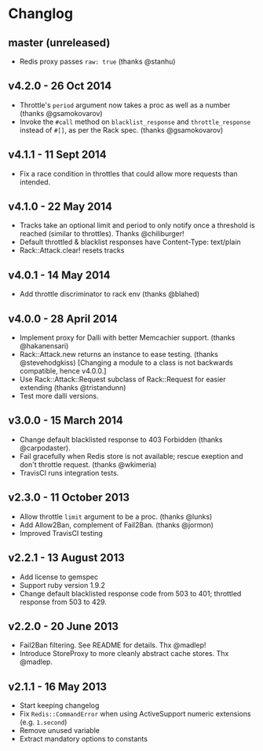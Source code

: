 # Changlog

## master (unreleased)

  - Redis proxy passes `raw: true` (thanks @stanhu)

## v4.2.0 - 26 Oct 2014
 - Throttle's `period` argument now takes a proc as well as a number (thanks @gsamokovarov)
 - Invoke the `#call` method on `blacklist_response` and `throttle_response` instead of `#[]`, as per the Rack spec. (thanks @gsamokovarov)

## v4.1.1 - 11 Sept 2014
 - Fix a race condition in throttles that could allow more requests than intended.

## v4.1.0 - 22 May 2014
 - Tracks take an optional limit and period to only notify once a threshold
   is reached (similar to throttles). Thanks @chiliburger!
 - Default throttled & blacklist responses have Content-Type: text/plain
 - Rack::Attack.clear! resets tracks

## v4.0.1 - 14 May 2014
 * Add throttle discriminator to rack env (thanks @blahed)

## v4.0.0 - 28 April 2014
 * Implement proxy for Dalli with better Memcachier support. (thanks @hakanensari)
 * Rack::Attack.new returns an instance to ease testing. (thanks @stevehodgkiss)
   [Changing a module to a class is not backwards compatible, hence v4.0.0.]
 * Use Rack::Attack::Request subclass of Rack::Request for easier extending (thanks @tristandunn)
 * Test more dalli versions.

## v3.0.0 - 15 March 2014
 * Change default blacklisted response to 403 Forbidden (thanks @carpodaster).
 * Fail gracefully when Redis store is not available; rescue exeption and don't
   throttle request. (thanks @wkimeria)
 * TravisCI runs integration tests.

## v2.3.0 - 11 October 2013
 * Allow throttle `limit` argument to be a proc. (thanks @lunks)
 * Add Allow2Ban, complement of Fail2Ban. (thanks @jormon)
 * Improved TravisCI testing

## v2.2.1 - 13 August 2013
 * Add license to gemspec
 * Support ruby version 1.9.2
 * Change default blacklisted response code from 503 to 401; throttled response
   from 503 to 429.

## v2.2.0 - 20 June 2013
 * Fail2Ban filtering. See README for details. Thx @madlep!
 * Introduce StoreProxy to more cleanly abstract cache stores. Thx @madlep.

## v2.1.1 - 16 May 2013
 * Start keeping changelog
 * Fix `Redis::CommandError` when using ActiveSupport numeric extensions (e.g. `1.second`)
 * Remove unused variable
 * Extract mandatory options to constants
